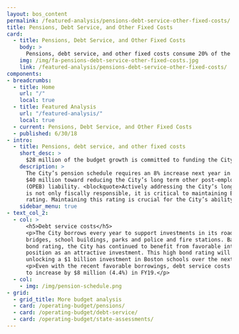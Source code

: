 ```yaml
---
layout: bos_content
permalink: /featured-analysis/pensions-debt-service-other-fixed-costs/
title: Pensions, Debt Service, and Other Fixed Costs
card:
  - title: Pensions, Debt Service, and Other Fixed Costs
    body: >
      Pensions, debt service, and other fixed costs consume 20% of the budget growth.
    img: /img/fa-pensions-debt-service-other-fixed-costs.jpg
    link: /featured-analysis/pensions-debt-service-other-fixed-costs/
components:
- breadcrumbs:
  - title: Home
    url: "/"
    local: true
  - title: Featured Analysis
    url: "/featured-analysis/"
    local: true
  - current: Pensions, Debt Service, and Other Fixed Costs
  - published: 6/30/18
- intro:
  - title: Pensions, debt service, and other fixed costs
    short_desc: >
      $28 million of the budget growth is committed to funding the City’s long-term obligations, like pensions and paying off debt incurred while building new schools, reconstructing roads and bridges, renovating police and fire stations, parks, libraries and other public assets.
    description: >
      The City’s pension schedule requires an 8% increase next year in order to maintain our commitment to fully fund the pension by 2025.  This budget again dedicates 
      $40 million toward reducing the City’s long term other post-employment benefits 
      (OPEB) liability. <blockquote>Actively addressing the City’s long-term liabilities 
      is not only fiscally responsible, it is critical to maintaining Boston’s AAA bond 
      rating. Maintaining this rating is crucial for the City’s ability to fund critical capital investments contained in BuildBPS, Go Boston 2030, Climate Ready Boston and other master planning efforts.</blockquote>
    sidebar_menu: true
- text_col_2:
  - col: >
      <h5>Debt service costs</h5>
      <p>The City borrows every year to support investments in its roads, 
      bridges, school buildings, parks and police and fire stations. Based on its AAA 
      bond rating, the City has continued to benefit from favorable interest rates and its 
      position as an attractive investment. This high bond rating will be integral to 
      unlocking a $1 billion investment in Boston schools over the next 10 years.</p>
      <p>Even with the recent favorable borrowings, debt service costs are projected
      to increase by $8 million (4.4%) in FY19.</p> 
  - col:
    - img: /img/pension-schedule.png
- grid: 
  - grid_title: More budget analysis
  - card: /operating-budget/pensions/
  - card: /operating-budget/debt-service/
  - card: /operating-budget/state-assessments/
---
```

